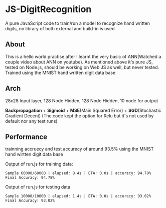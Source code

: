 # JS-DigitRecognition
A pure JavaScript code to train/run a model to recognize hand written digits, no library of both external and build-in is used.

## About
This is a hello world practise after I learnt the very basic of ANN(Watched a couple video about ANN on youtube). As mentioned above it's pure JS, tested on Node.js, should be working on Web JS as well, but never tested. Trained using the MNIST hand written digit data base

## Arch
28x28 Input layer, 128 Node Hidden, 128 Node Hidden, 10 node for output

**Backpropagation** + **Sigmoid** + **MSE**(Main Squared Error) + **SGD**(Stochastic Gradient Decent) (The code kept the option for Relu but it's not used by default nor any test runs)

## Performance
trainning accruecy and test accurecy of around 93.5% using the MNIST hand wirtten digit data base

Output of run.js for training data:
```
Sample 60000/60000 | elapsed: 8.4s | ETA: 0.0s | accuracy: 94.78%
Final Accuracy: 94.78%
```
Output of run.js for testing data
```
Sample 10000/10000 | elapsed: 1.4s | ETA: 0.0s | accuracy: 93.02%
Final Accuracy: 93.02%
```
